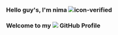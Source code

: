 ### Hello guy's, I'm nima  ![icon-verified](https://img.icons8.com/color/20/verified-account--v1.png)

### Welcome to my <img src="https://img.icons8.com/color/96/000000/github--v1.png" height="24"/> GitHub Profile
<!--
**NiREvil5thacc/NiREvil5thacc** is a ✨ _special_ ✨ repository because its `README.md` (this file) appears on your GitHub profile.

![](./profile-3d-contrib/profile-gitblock.svg)

## ♻ Stacks

[![GitHub Streak](https://github-readme-streak-stats.herokuapp.com?user=NiREvil&theme=git-dark&border_radius=3&date_format=j%20M%5B%20Y%5D&mode=weekly)](https://git.io/streak-stats)
[![Profile Visit](https://visitcount.itsvg.in/api?id=NiREvil&label=Profile%20Visit&color=0&icon=2&pretty=false)](https://github.com/NiREvil5thacc)


## 🚬🗿 stay in touch

[![icons8-GitHub-64](https://img.icons8.com/arcade/64/github.png)](https://github.com/NiREvil5thacc)
[![icons8-LinkedIn-64](https://img.icons8.com/arcade/64/linkedin-circled.png)](https://au.linkedin.com/in/nirevil)
[![icons8-YouTube-64](https://img.icons8.com/arcade/64/youtube-play.png)](http://www.youtube.com/@NiREvil)
[![icons8-gmail-64](https://img.icons8.com/arcade/64/gmail.png)](mailto:nirevil2020@gmail.com)
[![icons8-Instagram-64](https://img.icons8.com/arcade/64/instagram-new.png)](https://instagram.com/nima_radical_?igshid=OGQ5ZDc2ODk2ZA==)
[![icons8-Telegram-64](https://img.icons8.com/arcade/64/telegram-app.png)](https://t.me/NiREvil)
[![icons8-Twitter-64](https://img.icons8.com/arcade/64/twitter.png)](https://twitter.com/NiREvil_)
[![icons8- Biohazard-644](https://img.icons8.com/arcade/64/poison.png)](https://t.me/F_NiREvil)
